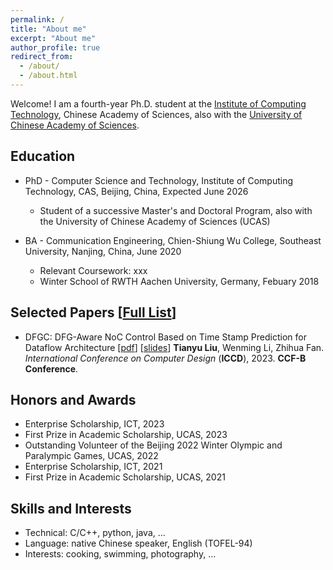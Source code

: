 ```yaml
---
permalink: /
title: "About me"
excerpt: "About me"
author_profile: true
redirect_from: 
  - /about/
  - /about.html
---
```


Welcome! I am a fourth-year Ph.D. student at the [Institute of Computing Technology](http://www.ict.ac.cn), Chinese Academy of Sciences, also with the [University of Chinese Academy of Sciences](https://www.ucas.ac.cn).

## Education
* PhD - Computer Science and Technology, Institute of Computing Technology, CAS, Beijing, China, Expected June 2026
  * Student of a successive Master's and Doctoral Program, also with the University of Chinese Academy of Sciences (UCAS)

* BA - Communication Engineering, Chien-Shiung Wu College, Southeast University, Nanjing, China, June 2020
  * Relevant Coursework: xxx
  * Winter School of RWTH Aachen University, Germany, Febuary 2018

## Selected Papers [[Full List](https://akaliu.github.io/academic-cv/publications/)]
* DFGC: DFG-Aware NoC Control Based on Time Stamp Prediction for Dataflow Architecture
[[pdf](https://akaliu.github.io/academic-cv/files/iccd-paper.pdf)]
[[slides](https://akaliu.github.io/academic-cv/files/iccd-presentation.pdf)]
<b>Tianyu Liu</b>, Wenming Li, Zhihua Fan. <br>
<i>International Conference on Computer Design</i> (**ICCD**), 2023. <b>CCF-B Conference</b>.


## Honors and Awards
* Enterprise Scholarship, ICT, 2023
* First Prize in Academic Scholarship, UCAS, 2023
* Outstanding Volunteer of the Beijing 2022 Winter Olympic and Paralympic Games, UCAS, 2022
* Enterprise Scholarship, ICT, 2021
* First Prize in Academic Scholarship, UCAS, 2021

  
## Skills and Interests
* Technical: C/C++, python, java, ...
* Language: native Chinese speaker, English (TOFEL-94)
* Interests: cooking, swimming, photography, ...
 

